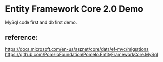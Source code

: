 # Entity Framework Core 2.0 Demo
MySql code first and db first demo.

## reference:
https://docs.microsoft.com/en-us/aspnet/core/data/ef-mvc/migrations
https://github.com/PomeloFoundation/Pomelo.EntityFrameworkCore.MySql